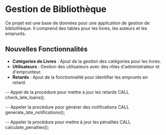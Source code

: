 # Gestion de Bibliothèque

Ce projet est une base de données pour une application de gestion de bibliothèque. Il comprend des tables pour les livres, les auteurs et les emprunts.

## Nouvelles Fonctionnalités

- **Catégories de Livres** : Ajout de la gestion des catégories pour les livres.
- **Utilisateurs** : Gestion des utilisateurs avec des rôles d'administrateur et d'emprunteur.
- **Retards** : Ajout de la fonctionnalité pour identifier les emprunts en retard.

-- Appel de la procédure pour mettre à jour les retards
CALL check_late_loans();

-- Appeler la procédure pour générer des notifications
CALL generate_late_notifications();

-- Appeler la procédure pour mettre à jour les pénalités
CALL calculate_penalties();



